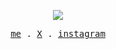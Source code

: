<p align="center">
  <img src='[https://streak-stats.demolab.com?user=um1ng&theme=transparent](https://streak-stats.demolab.com?user=um1ng&theme=transparent&hide_border=true)' />
</p>

<p align="center">
  <samp>
    <a href="https://um1ng.top">me</a> .
    <a href="https://twitter.com/um1ng_x">X</a> .
    <a href="https://www.instagram.com/um1ng.x">instagram</a>
  </samp>
</p>


